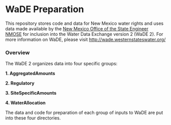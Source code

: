 # WaDE Preparation

This repository stores code and data for New Mexico water rights and uses data made available by the [New Mexico Office of the State Engineer NMOSE](http://geospatialdata-ose.opendata.arcgis.com/datasets/ose-points-of-diversion) for inclusion into the Water Data Exchange version 2 (WaDE 2). For more information on WaDE, please visit http://wade.westernstateswater.org/

### Overview 
The WaDE 2 organizes data into four specific groups: 

**1. AggregatedAmounts**

**2. Regulatory**

**3. SiteSpecificAmounts**

**4. WaterAllocation**

The data and code for preparation of each group of inputs to WaDE are put into these four directories. 
